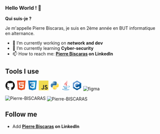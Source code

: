 ### Hello World ! 👋

**Qui suis-je ?**

<p>Je m'appelle Pierre Biscaras, je suis en 2ème année en BUT informatique en alternance.</p>


- 🔭 I’m currently working on **network and dev**
- 🌱 I’m currently learning **Cyber-security**
- 📫 How to reach me: **<a href="https://www.linkedin.com/in/pierre-biscaras">Pierre Biscaras</a> on LinkedIn**

## Tools I use


<p align="left">
  <img src="https://raw.githubusercontent.com/devicons/devicon/master/icons/github/github-original.svg" alt="git" width="32" height="32"/>
  <img src="https://raw.githubusercontent.com/devicons/devicon/master/icons/html5/html5-original.svg" alt="html5" width="32" height="32"/>
  <img src="https://raw.githubusercontent.com/devicons/devicon/master/icons/css3/css3-original.svg" alt="css3" width="32" height="32"/>

  <img src="https://raw.githubusercontent.com/devicons/devicon/master/icons/javascript/javascript-original.svg" alt="javascript" width="32" height="32"/>
  
  <img src="https://raw.githubusercontent.com/devicons/devicon/master/icons/python/python-original.svg" alt="javascript" width="32" height="32"/>
    <img src="https://raw.githubusercontent.com/devicons/devicon/master/icons/java/java-original.svg" alt="javascript" width="32" height="32"/>
    <img src="https://raw.githubusercontent.com/devicons/devicon/master/icons/c/c-original.svg" alt="javascript" width="32" height="32"/>
  <img src="https://www.vectorlogo.zone/logos/figma/figma-icon.svg" alt="figma" width="32" height="32"/>
</p>

<p><img align="left" src="https://github-readme-stats.vercel.app/api/top-langs?username=Pierre-BISCARAS&show_icons=true&locale=en&layout=compact" alt="Pierre-BISCARAS" /></p>

<p>&nbsp;<img align="center" src="https://github-readme-stats.vercel.app/api?username=Pierre-BISCARAS&show_icons=true&locale=en" alt="Pierre-BISCARAS" /></p>

## Follow me

- Add **<a href="https://www.linkedin.com/in/pierre-biscaras">Pierre Biscaras</a> on LinkedIn**
